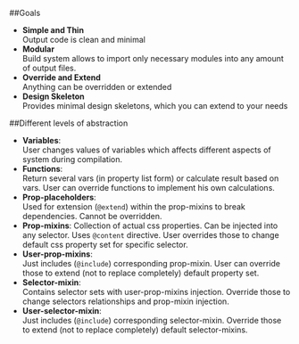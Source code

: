 ##Goals
- **Simple and Thin**  
Output code is clean and minimal
- **Modular**  
Build system allows to import only necessary modules into any amount of output files.
- **Override and Extend**  
Anything can be overridden or extended
- **Design Skeleton**  
Provides minimal design skeletons, which you can extend to your needs

##Different levels of abstraction
- **Variables**:  
User changes values of variables which affects different aspects of system during compilation.
- **Functions**:  
Return several vars (in property list form) or calculate result based on vars. User can override functions to implement his own calculations.
- **Prop-placeholders**:  
Used for extension (`@extend`) within the prop-mixins to break dependencies. Cannot be overridden.
- **Prop-mixins**: 
Collection of actual css properties. Can be injected into any selector. Uses `@content` directive. User overrides those to change default css property set for specific selector.
- **User-prop-mixins**:  
Just includes (`@include`) corresponding prop-mixin. User can override those to extend (not to replace completely) default property set.
- **Selector-mixin**:  
Contains selector sets with user-prop-mixins injection. Override those to change selectors relationships and prop-mixin injection.
- **User-selector-mixin**:  
Just includes (`@include`) corresponding selector-mixin. Override those to extend (not to replace completely) default selector-mixins.
